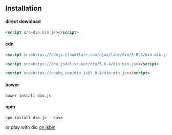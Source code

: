 ## Installation

#### direct download

```html
<script src=dio.min.js></script>
```

#### cdn

```html
<script src=https://cdnjs.cloudflare.com/ajax/libs/dio/5.0.4/dio.min.js></script>
```

```html
<script src=https://cdn.jsdelivr.net/dio/5.0.4/dio.min.js></script>
```

```html
<script src=https://unpkg.com/dio.js@5.0.4/dio.min.js></script>
```

#### bower

```
bower install dio.js
```

#### npm

```
npm install dio.js --save
```

or play with dio [on jsbin](http://jsbin.com/lobavo/edit?js,output)
